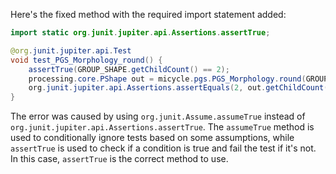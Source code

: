 Here's the fixed method with the required import statement added:

```java
import static org.junit.jupiter.api.Assertions.assertTrue;

@org.junit.jupiter.api.Test
void test_PGS_Morphology_round() {
    assertTrue(GROUP_SHAPE.getChildCount() == 2);
    processing.core.PShape out = micycle.pgs.PGS_Morphology.round(GROUP_SHAPE, 0.5);
    org.junit.jupiter.api.Assertions.assertEquals(2, out.getChildCount());
}
```

The error was caused by using `org.junit.Assume.assumeTrue` instead of `org.junit.jupiter.api.Assertions.assertTrue`. The `assumeTrue` method is used to conditionally ignore tests based on some assumptions, while `assertTrue` is used to check if a condition is true and fail the test if it's not. In this case, `assertTrue` is the correct method to use.